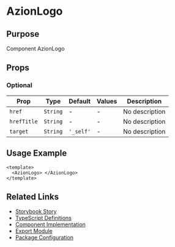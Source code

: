 # AzionLogo

## Purpose

Component AzionLogo

## Props

### Optional

| Prop        | Type     | Default   | Values | Description    |
| ----------- | -------- | --------- | ------ | -------------- |
| `href`      | `String` | -         | -      | No description |
| `hrefTitle` | `String` | -         | -      | No description |
| `target`    | `String` | `'_self'` | -      | No description |

## Usage Example

```vue
<template>
  <AzionLogo> </AzionLogo>
</template>
```

## Related Links

- [Storybook Story](../src/stories/elements/azionlogo.stories.js)
- [TypeScript Definitions](./AzionLogo.d.ts)
- [Component Implementation](./AzionLogo.vue)
- [Export Module](./azionlogo.js)
- [Package Configuration](./package.json)
